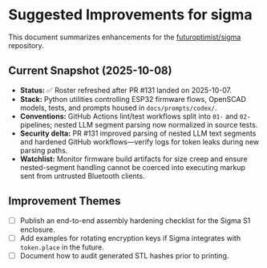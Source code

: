 # Suggested Improvements for sigma

This document summarizes enhancements for the
[futuroptimist/sigma](https://github.com/futuroptimist/sigma) repository.

## Current Snapshot (2025-10-08)

- **Status:** ✅ Roster refreshed after PR #131 landed on 2025-10-07.
- **Stack:** Python utilities controlling ESP32 firmware flows, OpenSCAD models, tests, and prompts
  housed in `docs/prompts/codex/`.
- **Conventions:** GitHub Actions lint/test workflows split into `01-` and `02-` pipelines; nested LLM
  segment parsing now normalized in source tests.
- **Security delta:** PR #131 improved parsing of nested LLM text segments and hardened GitHub
  workflows—verify logs for token leaks during new parsing paths.
- **Watchlist:** Monitor firmware build artifacts for size creep and ensure nested-segment handling
  cannot be coerced into executing markup sent from untrusted Bluetooth clients.

## Improvement Themes

- [ ] Publish an end-to-end assembly hardening checklist for the Sigma S1 enclosure.
- [ ] Add examples for rotating encryption keys if Sigma integrates with `token.place` in the future.
- [ ] Document how to audit generated STL hashes prior to printing.
